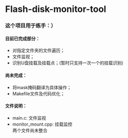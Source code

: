 # Flash-disk-monitor-tool

### 这个项目用于练手：）  

#### 目前已完成部分：  
* 对指定文件夹的文件遍历；   
* 文件监视；  
* 识别U盘挂载及挂载点；(暂时只支持一次一个的挂载识别)  

#### 尚未完成：  
* 将mask掩码翻译为具体操作；  
* Makefile文件及代码优化；  

#### 文件说明：  
* main.c: 文件监视  
* monitor_mount.cpp: 挂载监控  
两个文件尚未整合
